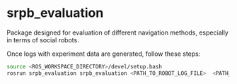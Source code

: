 # srpb_evaluation

Package designed for evaluation of different navigation methods, especially in terms of social robots.

Once logs with experiment data are generated, follow these steps:

```bash
source <ROS_WORKSPACE_DIRECTORY>/devel/setup.bash
rosrun srpb_evaluation srpb_evaluation <PATH_TO_ROBOT_LOG_FILE>  <PATH_TO_PEOPLE_LOG_FILE>  <PATH_TO_PEOPLE_GROUPS_LOG_FILE> <SAFETY_DISTANCE>
```
